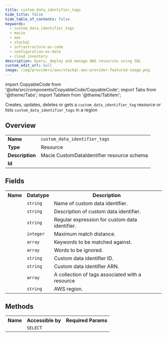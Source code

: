 ```yaml
---
title: custom_data_identifier_tags
hide_title: false
hide_table_of_contents: false
keywords:
  - custom_data_identifier_tags
  - macie
  - aws
  - stackql
  - infrastructure-as-code
  - configuration-as-data
  - cloud inventory
description: Query, deploy and manage AWS resources using SQL
custom_edit_url: null
image: /img/providers/aws/stackql-aws-provider-featured-image.png
---
```


import CopyableCode from '@site/src/components/CopyableCode/CopyableCode';
import Tabs from '@theme/Tabs';
import TabItem from '@theme/TabItem';

Creates, updates, deletes or gets a <code>custom_data_identifier_tag</code> resource or lists <code>custom_data_identifier_tags</code> in a region

## Overview
<table><tbody>
<tr><td><b>Name</b></td><td><code>custom_data_identifier_tags</code></td></tr>
<tr><td><b>Type</b></td><td>Resource</td></tr>
<tr><td><b>Description</b></td><td>Macie CustomDataIdentifier resource schema</td></tr>
<tr><td><b>Id</b></td><td><CopyableCode code="aws.macie.custom_data_identifier_tags" /></td></tr>
</tbody></table>

## Fields
<table><tbody><tr><th>Name</th><th>Datatype</th><th>Description</th></tr><tr><td><CopyableCode code="name" /></td><td><code>string</code></td><td>Name of custom data identifier.</td></tr>
<tr><td><CopyableCode code="description" /></td><td><code>string</code></td><td>Description of custom data identifier.</td></tr>
<tr><td><CopyableCode code="regex" /></td><td><code>string</code></td><td>Regular expression for custom data identifier.</td></tr>
<tr><td><CopyableCode code="maximum_match_distance" /></td><td><code>integer</code></td><td>Maximum match distance.</td></tr>
<tr><td><CopyableCode code="keywords" /></td><td><code>array</code></td><td>Keywords to be matched against.</td></tr>
<tr><td><CopyableCode code="ignore_words" /></td><td><code>array</code></td><td>Words to be ignored.</td></tr>
<tr><td><CopyableCode code="id" /></td><td><code>string</code></td><td>Custom data identifier ID.</td></tr>
<tr><td><CopyableCode code="arn" /></td><td><code>string</code></td><td>Custom data identifier ARN.</td></tr>
<tr><td><CopyableCode code="tags" /></td><td><code>array</code></td><td>A collection of tags associated with a resource</td></tr>
<tr><td><CopyableCode code="region" /></td><td><code>string</code></td><td>AWS region.</td></tr>
</tbody></table>

## Methods

<table><tbody>
  <tr>
    <th>Name</th>
    <th>Accessible by</th>
    <th>Required Params</th>
  </tr>
  <tr>
    <td><CopyableCode code="view" /></td>
    <td><code>SELECT</code></td>
    <td><CopyableCode code="region" /></td>
  </tr>
</tbody></table>








